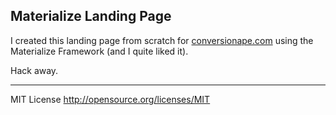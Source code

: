 ## Materialize Landing Page 

I created this landing page from scratch for [conversionape.com](http://conversionape.com) using the Materialize Framework (and I quite liked it). 

Hack away.

--- 

MIT License
http://opensource.org/licenses/MIT